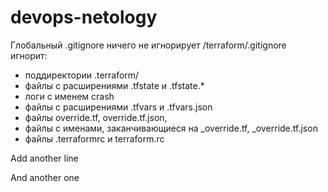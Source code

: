 # devops-netology
Глобальный .gitignore ничего не игнорирует
/terraform/.gitignore игнорит:
- поддиректории .terraform/
- файлы c расширениями .tfstate и .tfstate.*
- логи с именем crash
- файлы с расширениями .tfvars и .tfvars.json
- файлы override.tf, override.tf.json, 
- файлы с именами, заканчивающиеся на _override.tf, _override.tf.json
- файлы .terraformrc и terraform.rc

Add another line

And another one